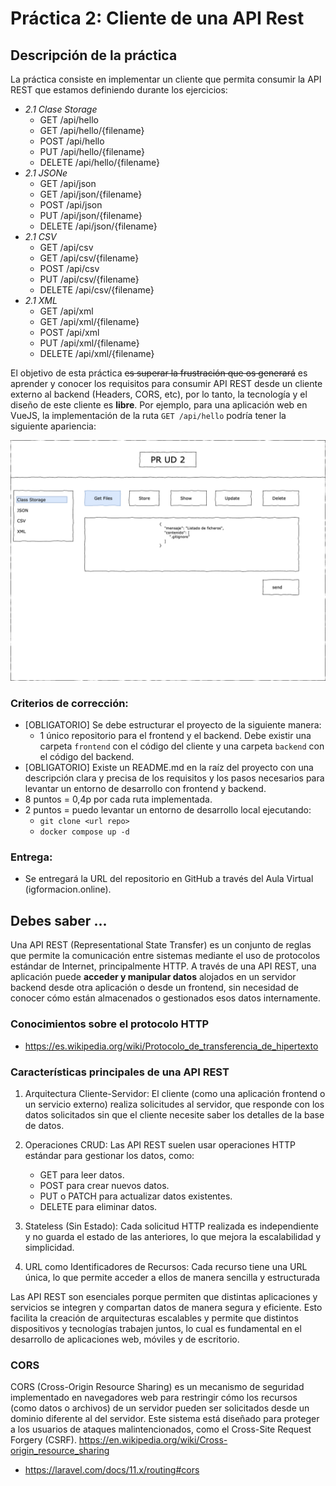 # Práctica 2: Cliente de una API Rest

## Descripción de la práctica

La práctica consiste en implementar un cliente que permita consumir la API REST que estamos definiendo durante los ejercicios:

-  *2.1 Clase Storage*
    - GET /api/hello
    - GET /api/hello/{filename}
    - POST /api/hello
    - PUT /api/hello/{filename}
    - DELETE /api/hello/{filename}
-  *2.1 JSONe*
    - GET /api/json
    - GET /api/json/{filename}
    - POST /api/json
    - PUT /api/json/{filename}
    - DELETE /api/json/{filename}
-  *2.1 CSV*
    - GET /api/csv
    - GET /api/csv/{filename}
    - POST /api/csv
    - PUT /api/csv/{filename}
    - DELETE /api/csv/{filename}
-  *2.1 XML*
    - GET /api/xml
    - GET /api/xml/{filename}
    - POST /api/xml
    - PUT /api/xml/{filename}
    - DELETE /api/xml/{filename}

El objetivo de esta práctica ~~es superar la frustración que os generará~~ es aprender y conocer los requisitos para consumir API REST desde un cliente externo al backend (Headers, CORS, etc), por lo tanto, la tecnología y el diseño de este cliente es **libre**. Por ejemplo, para una aplicación web en VueJS, la implementación de la ruta `GET /api/hello` podría tener la siguiente apariencia:

![](getfiles.png)

### **Criterios de corrección:**

- [OBLIGATORIO] Se debe estructurar el proyecto de la siguiente manera:
    - 1 único repositorio para el frontend y el backend. Debe existir una carpeta `frontend` con el código del cliente y una carpeta `backend` con el código del backend.
- [OBLIGATORIO] Existe un README.md en la raíz del proyecto con una descripción clara y precisa de los requisitos y los pasos necesarios para levantar un entorno de desarrollo con frontend y backend.
- 8 puntos = 0,4p por cada ruta implementada.
- 2 puntos = puedo levantar un entorno de desarrollo local ejecutando:
    - `git clone <url repo>`
    - `docker compose up -d`

### **Entrega:**

- Se entregará la URL del repositorio en GitHub a través del Aula Virtual (igformacion.online).


## Debes saber ...

Una API REST (Representational State Transfer) es un conjunto de reglas que permite la comunicación entre sistemas mediante el uso de protocolos estándar de Internet, principalmente HTTP. A través de una API REST, una aplicación puede **acceder y manipular datos** alojados en un servidor backend desde otra aplicación o desde un frontend, sin necesidad de conocer cómo están almacenados o gestionados esos datos internamente.

### Conocimientos sobre el protocolo HTTP
- https://es.wikipedia.org/wiki/Protocolo_de_transferencia_de_hipertexto

### Características principales de una API REST

1. Arquitectura Cliente-Servidor: El cliente (como una aplicación frontend o un servicio externo) realiza solicitudes al servidor, que responde con los datos solicitados sin que el cliente necesite saber los detalles de la base de datos.

2. Operaciones CRUD: Las API REST suelen usar operaciones HTTP estándar para gestionar los datos, como:
    - GET para leer datos.
    - POST para crear nuevos datos.
    - PUT o PATCH para actualizar datos existentes.
    - DELETE para eliminar datos.

3. Stateless (Sin Estado): Cada solicitud HTTP realizada es independiente y no guarda el estado de las anteriores, lo que mejora la escalabilidad y simplicidad.

4. URL como Identificadores de Recursos: Cada recurso tiene una URL única, lo que permite acceder a ellos de manera sencilla y estructurada

Las API REST son esenciales porque permiten que distintas aplicaciones y servicios se integren y compartan datos de manera segura y eficiente. Esto facilita la creación de arquitecturas escalables y permite que distintos dispositivos y tecnologías trabajen juntos, lo cual es fundamental en el desarrollo de aplicaciones web, móviles y de escritorio.

### CORS

CORS (Cross-Origin Resource Sharing) es un mecanismo de seguridad implementado en navegadores web para restringir cómo los recursos (como datos o archivos) de un servidor pueden ser solicitados desde un dominio diferente al del servidor. Este sistema está diseñado para proteger a los usuarios de ataques malintencionados, como el Cross-Site Request Forgery (CSRF). https://en.wikipedia.org/wiki/Cross-origin_resource_sharing

- https://laravel.com/docs/11.x/routing#cors